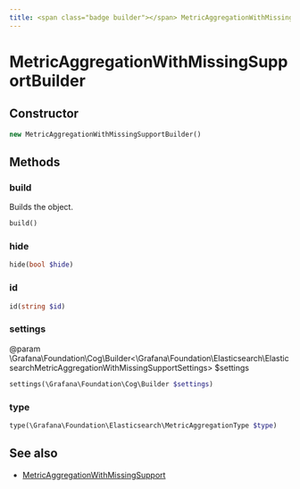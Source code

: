 ```yaml
---
title: <span class="badge builder"></span> MetricAggregationWithMissingSupportBuilder
---
```

# <span class="badge builder"></span> MetricAggregationWithMissingSupportBuilder

## Constructor

```php
new MetricAggregationWithMissingSupportBuilder()
```
## Methods

### <span class="badge object-method"></span> build

Builds the object.

```php
build()
```

### <span class="badge object-method"></span> hide

```php
hide(bool $hide)
```

### <span class="badge object-method"></span> id

```php
id(string $id)
```

### <span class="badge object-method"></span> settings

@param \Grafana\Foundation\Cog\Builder<\Grafana\Foundation\Elasticsearch\ElasticsearchMetricAggregationWithMissingSupportSettings> $settings

```php
settings(\Grafana\Foundation\Cog\Builder $settings)
```

### <span class="badge object-method"></span> type

```php
type(\Grafana\Foundation\Elasticsearch\MetricAggregationType $type)
```

## See also

 * <span class="badge object-type-class"></span> [MetricAggregationWithMissingSupport](./object-MetricAggregationWithMissingSupport.md)
